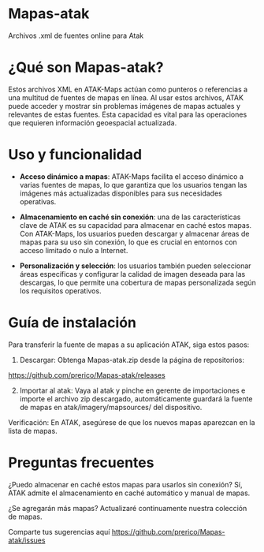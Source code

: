 # Mapas-atak
Archivos .xml de fuentes online para Atak


# ¿Qué son Mapas-atak?

Estos archivos XML en ATAK-Maps actúan como punteros o referencias a una multitud de fuentes de mapas en línea. Al usar estos archivos, ATAK puede acceder y mostrar sin problemas imágenes de mapas actuales y relevantes de estas fuentes. Esta capacidad es vital para las operaciones que requieren información geoespacial actualizada.



# Uso y funcionalidad

- **Acceso dinámico a mapas**: ATAK-Maps facilita el acceso dinámico a varias fuentes de mapas, lo que garantiza que los usuarios tengan las imágenes más actualizadas disponibles para sus necesidades operativas.

- **Almacenamiento en caché sin conexión**: una de las características clave de ATAK es su capacidad para almacenar en caché estos mapas. Con ATAK-Maps, los usuarios pueden descargar y almacenar áreas de mapas para su uso sin conexión, lo que es crucial en entornos con acceso limitado o nulo a Internet.

- **Personalización y selección**: los usuarios también pueden seleccionar áreas específicas y configurar la calidad de imagen deseada para las descargas, lo que permite una cobertura de mapas personalizada según los requisitos operativos.

# Guía de instalación

Para transferir la fuente de mapas a su aplicación ATAK, siga estos pasos:

1. Descargar: Obtenga Mapas-atak.zip desde la página de repositorios:
    
https://github.com/prerico/Mapas-atak/releases

2. Importar al atak: Vaya al atak y pinche en gerente de importaciones e importe el archivo zip descargado, automáticamente guardará la fuente de mapas en atak/imagery/mapsources/ del dispositivo.


Verificación: En ATAK, asegúrese de que los nuevos mapas aparezcan en la lista de mapas.

# Preguntas frecuentes

¿Puedo almacenar en caché estos mapas para usarlos sin conexión? Sí, ATAK admite el almacenamiento en caché automático y manual de mapas.

¿Se agregarán más mapas? Actualizaré continuamente nuestra colección de mapas.

Comparte tus sugerencias aquí https://github.com/prerico/Mapas-atak/issues
